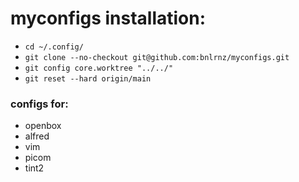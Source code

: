 # myconfigs installation:

- ```cd ~/.config/```
- ```git clone --no-checkout git@github.com:bnlrnz/myconfigs.git``` 
- ```git config core.worktree "../../"```
- ```git reset --hard origin/main```

### configs for:

- openbox
- alfred
- vim
- picom
- tint2
